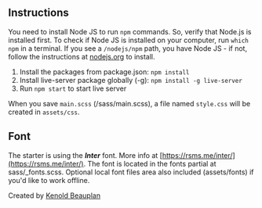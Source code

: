## Instructions
You need to install Node JS to run `npm` commands. So, verify that Node.js is installed first. To check if Node JS is installed on your computer, run `which npm` in a terminal. If you see a `/nodejs/npm` path, you have Node JS - if not, follow the instructions at [nodejs.org](https://nodejs.org/en/) to install.

1. Install the packages from package.json: `npm install`
2. Install live-server package globally (-g): `npm install -g live-server`
3. Run `npm start` to start live server

When you save `main.scss` (/sass/main.scss), a file named `style.css` will be created in `assets/css`.

## Font
The starter is using the ***Inter*** font. More info at [https://rsms.me/inter/](https://rsms.me/inter/). The font is located in the fonts partial at sass/_fonts.scss. Optional local font files area also included (assets/fonts) if you'd like to work offline.

Created by [Kenold Beauplan](https://twitter.com/kenoldb)

